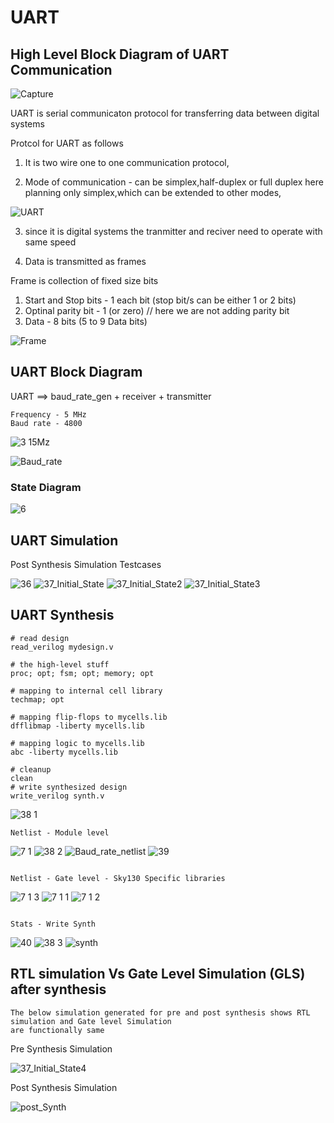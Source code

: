 # UART

## High Level Block Diagram of UART Communication

![Capture](https://github.com/adhiiiii/Hardware-Design---VLSI/assets/47310995/ffd24671-020d-43c9-8ccb-34354802d88d)

UART is serial communicaton protocol for transferring data between digital systems

Protcol for UART as follows

1) It is two wire one to one communication protocol, 

2) Mode of communication - can be simplex,half-duplex or full duplex
here planning only simplex,which can be extended to other modes,

![UART](https://github.com/adhiiiii/Hardware-Design---VLSI/assets/47310995/b7b67d52-6ca8-4b07-ab54-2bf2b9d4a019)

3) since it is digital systems the tranmitter and reciver need to operate with same speed

4) Data is transmitted as frames

Frame is collection of fixed size bits

1) Start and Stop bits -  1 each bit (stop bit/s can be either 1 or 2 bits)
2) Optinal parity bit - 1 (or zero) // here we are not adding parity bit
3) Data - 8 bits (5 to 9 Data bits) 

![Frame](https://github.com/adhiiiii/Hardware-Design---VLSI/assets/47310995/40dd5dbd-a28f-454a-9ba7-43a3038edf5a)


## UART Block Diagram

 UART ==> baud_rate_gen + receiver + transmitter

  ```
Frequency - 5 MHz
Baud rate - 4800  
```
 
 ![3 15Mz](https://github.com/adhiiiii/Hardware-Design---VLSI/assets/47310995/8c77c8e6-a51f-4a68-9841-d197eb943a5e)

![Baud_rate](https://github.com/adhiiiii/Hardware-Design---VLSI/assets/47310995/96cb6858-5736-4a27-abb8-07b3ca888282)

### State Diagram 

![6](https://github.com/adhiiiii/Hardware-Design---VLSI/assets/47310995/39919572-291b-4e24-932e-dd1ed5a96f96)

## UART Simulation

Post Synthesis Simulation Testcases

![36](https://github.com/adhiiiii/Hardware-Design---VLSI/assets/47310995/2bcf5ef5-60af-4b71-a13e-d807deeed533)
![37_Initial_State](https://github.com/adhiiiii/Hardware-Design---VLSI/assets/47310995/ced5aa40-8a67-4280-a1fb-36809e5c91a8)
![37_Initial_State2](https://github.com/adhiiiii/Hardware-Design---VLSI/assets/47310995/7b50ad46-5818-4142-acf3-63e7743fd881)
![37_Initial_State3](https://github.com/adhiiiii/Hardware-Design---VLSI/assets/47310995/85fd7a10-f262-40d7-8497-b17227ad40c7)


## UART Synthesis 

```
# read design
read_verilog mydesign.v

# the high-level stuff
proc; opt; fsm; opt; memory; opt

# mapping to internal cell library
techmap; opt

# mapping flip-flops to mycells.lib
dfflibmap -liberty mycells.lib

# mapping logic to mycells.lib
abc -liberty mycells.lib

# cleanup
clean
# write synthesized design
write_verilog synth.v

``` 


![38 1](https://github.com/adhiiiii/Hardware-Design---VLSI/assets/47310995/5d55f9b4-9f90-47b3-9d0f-a0c9df1f1097)

```
Netlist - Module level

```

![7 1](https://github.com/adhiiiii/Hardware-Design---VLSI/assets/47310995/ba42cb5c-93a9-4404-82ad-b7ca5143d9eb)
![38 2](https://github.com/adhiiiii/Hardware-Design---VLSI/assets/47310995/6f0ae3b3-90ca-4e6d-83d8-f0d5d27f0a39)
![Baud_rate_netlist](https://github.com/adhiiiii/Hardware-Design---VLSI/assets/47310995/b8e13db0-c701-405e-a14d-a6aab397308f)
![39](https://github.com/adhiiiii/Hardware-Design---VLSI/assets/47310995/2d268e98-d683-49fd-9a11-df3eda1c652e)

```

Netlist - Gate level - Sky130 Specific libraries

```

![7 1 3](https://github.com/adhiiiii/Hardware-Design---VLSI/assets/47310995/ae2b5b03-a253-40af-aabc-a22514bc4b14)
![7 1 1](https://github.com/adhiiiii/Hardware-Design---VLSI/assets/47310995/bf43e7c1-2bf5-45cb-890f-53ede3a4a573)
![7 1 2](https://github.com/adhiiiii/Hardware-Design---VLSI/assets/47310995/97045843-5ee7-4e8a-96b8-6ef01dc09666)

```

Stats - Write Synth

```

![40](https://github.com/adhiiiii/Hardware-Design---VLSI/assets/47310995/0b105b04-bda4-4bce-b3c8-612b0a09de52)
![38 3](https://github.com/adhiiiii/Hardware-Design---VLSI/assets/47310995/332d4b58-8283-4b7f-b454-cfd42aa94a13)
![synth](https://github.com/adhiiiii/Hardware-Design---VLSI/assets/47310995/d0ad6a6e-6b0c-48ad-a7df-330579a6bb7d)

## RTL simulation Vs Gate Level Simulation (GLS) after synthesis

```
The below simulation generated for pre and post synthesis shows RTL simulation and Gate level Simulation
are functionally same
```

Pre Synthesis Simulation

![37_Initial_State4](https://github.com/adhiiiii/Hardware-Design---VLSI/assets/47310995/3b005d93-a57d-4db0-ae78-f58f7cf602e6)

Post Synthesis Simulation

![post_Synth](https://github.com/adhiiiii/Hardware-Design---VLSI/assets/47310995/7be4f6ef-1511-41dd-92bb-b7b56df1c8d3)



